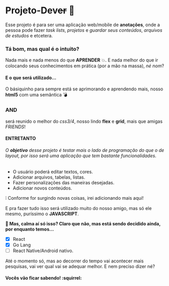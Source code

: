 # Projeto-Dev~~er~~ :bookmark_tabs:
Esse projeto é para ser uma aplicação web/mobile de **anotações**, onde a pessoa pode fazer *task lists*, *projetos* e *guardar seus 
conteúdos*, *arquivos de estudos* e etcetera.

### Tá bom, mas qual é o intuito? 
Nada mais e nada menos do que **APRENDER** :boom:. E nada melhor do que ir colocando seus conhecimentos em prática (por a mão na massa), *né nom*? 

#### E o que será utilizado...
O básiquinho para sempre está se aprimorando e aprendendo mais, nosso **html5** com uma semântica :bomb:
### AND
será reunido o melhor do *css3/4*, nosso lindo **flex** e **grid**, mais que amigas *FRIENDS*! 
#### ENTRETANTO
###### O **objetivo** desse projeto é testar mais o lado de programação do que o de layout, por isso será uma aplicação que tem bastante funcionalidades.
- O usuário poderá editar textos, cores.
- Adicionar arquivos, tabelas, listas.
- Fazer personalizações das maneiras desejadas.
- Adicionar novos conteúdos.

:grey_exclamation: Conforme for surgindo novas coisas, irei adicionando mais aqui!

E pra fazer tudo isso será utilizado muito do nosso amigo, mas só ele mesmo, puríssimo o **JAVASCRIPT**. 

**:gem: Mas, calma aí só isso? Claro que não, mas está sendo decidido ainda, por enquanto temos...**
- [x] React
- [x] Go Lang
- [ ] React Native/Android nativo.

Até o momento só, mas ao decorrer do tempo vai acontecer mais pesquisas, vai ver qual vai se adequar melhor. E nem preciso dizer né?
#### Vocês vão ficar sabendo! :squirrel: 
